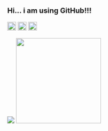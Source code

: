 ### Hi... i am using GitHub!!!

<div>

  <a href="https://www.linkedin.com/in/micael-borges-4613341a0/" target="_blank"><img height="20em" src="https://img.shields.io/badge/-LinkedIn-%230077B5?style=for-the-badge&logo=linkedin&logoColor=black" target="_blank"></a> 
  <a href="https://www.youtube.com/channel/UC-t7ubcDp003XCVUN-ZJZmA" target="_blank"><img height="20em" src="https://img.shields.io/badge/YouTube-FF0000?style=for-the-badge&logo=youtube&logoColor=white" target="_blank"></a> 
    <a href="https://www.instagram.com/yoskatista/" target="_blank"><img height="20em" src="https://img.shields.io/badge/Instagram-E4405F?style=for-the-badge&logo=instagram&logoColor=pink" target="_blank"></a> 

  
<div>


<div>
  <img src="https://github-readme-stats.vercel.app/api?username=yoskatista&show_icons=true&theme=dark"/>
  <img height="195em" src="https://github-readme-stats.vercel.app/api/top-langs/?username=yoskatista&layout=compact&langs_count=7&theme=dark"/>
</div>



  




